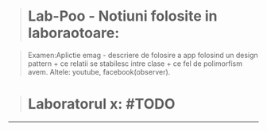># Lab-Poo - Notiuni folosite in laboraotoare:


>Examen:Aplictie emag - descriere de folosire a app folosind un design pattern + ce relatii se stabilesc intre clase + ce fel de polimorfism avem.
Altele: youtube, facebook(observer).

># Laboratorul x: #TODO
-----
